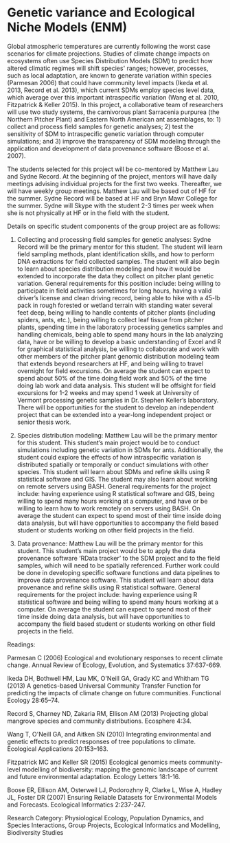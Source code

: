 # Genetic variance and Ecological Niche Models (ENM)

Global atmospheric temperatures are currently following the worst case scenarios for climate projections. Studies of climate change impacts on ecosystems often use Species Distribution Models (SDM) to predict how altered climatic regimes will shift species' ranges; however, processes, such as local adaptation, are known to generate variation within species (Parmesan 2006) that could have community level impacts (Ikeda et al. 2013, Record et al. 2013), which current SDMs employ species level data, which average over this important intraspecific variation (Wang et al. 2010, Fitzpatrick & Keller 2015). In this project, a collaborative team of researchers will use two study systems, the carnivorous plant Sarracenia purpurea (the Northern Pitcher Plant) and Eastern North American ant assemblages, to: 1) collect and process field samples for genetic analyses; 2) test the sensitivity of SDM to intraspecific genetic variation through computer simulations; and 3) improve the transparency of SDM modeling through the application and development of data provenance software (Boose et al. 2007).

The students selected for this project will be co-mentored by Matthew Lau and Sydne Record. At the beginning of the project, mentors will have daily meetings advising individual projects for the first two weeks. Thereafter, we will have weekly group meetings. Matthew Lau will be based out of HF for the summer. Sydne Record will be based at HF and Bryn Mawr College for the summer. Sydne will Skype with the student 2-3 times per week when she is not physically at HF or in the field with the student. 

Details on specific student components of the group project are as follows:

1)	Collecting and processing field samples for genetic analyses: Sydne Record will be the primary mentor for this student. The student will learn field sampling methods, plant identification skills, and how to perform DNA extractions for field collected samples. The student will also begin to learn about species distribution modeling and how it would be extended to incorporate the data they collect on pitcher plant genetic variation. General requirements for this position include: being willing to participate in field activities sometimes for long hours, having a valid driver’s license and clean driving record, being able to hike with a 45-lb pack in rough forested or wetland terrain with standing water several feet deep, being willing to handle contents of pitcher plants (including spiders, ants, etc.), being willing to collect leaf tissue from pitcher plants, spending time in the laboratory processing genetics samples and handling chemicals, being able to spend many hours in the lab analyzing data, have or be willing to develop a basic understanding of Excel and R for graphical statistical analysis, be willing to collaborate and work with other members of the pitcher plant genomic distribution modeling team that extends beyond researchers at HF, and being willing to travel overnight for field excursions. On average the student can expect to spend about 50% of the time doing field work and 50% of the time doing lab work and data analysis. This student will be offsight for field excursions for 1-2 weeks and may spend 1 week at University of Vermont processing genetic samples in Dr. Stephen Keller’s laboratory. There will be opportunities for the student to develop an independent project that can be extended into a year-long independent project or senior thesis work.

2)	Species distribution modeling: Matthew Lau will be the primary mentor for this student. This student’s main project would be to conduct simulations including genetic variation in SDMs for ants. Additionally, the student could explore the effects of how intraspecific variation is distributed spatially or temporally or conduct simulations with other species. This student will learn about SDMs and refine skills using R statistical software and GIS. The student may also learn about working on remote servers using BASH. General requirements for the project include: having experience using R statistical software and GIS, being willing to spend many hours working at a computer, and have or be willing to learn how to work remotely on servers using BASH. On average the student can expect to spend most of their time inside doing data analysis, but will have opportunities to accompany the field based student or students working on other field projects in the field.

3)	Data provenance: Matthew Lau will be the primary mentor for this student. This student’s main project would be to apply the data provenance software ‘RData tracker’ to the SDM project and to the field samples, which will need to be spatially referenced. Further work could be done in developing specific software functions and data pipelines to improve data provenance software. This student will learn about data provenance and refine skills using R statistical software. General requirements for the project include: having experience using R statistical software and being willing to spend many hours working at a computer. On average the student can expect to spend most of their time inside doing data analysis, but will have opportunities to accompany the field based student or students working on other field projects in the field.

Readings:

Parmesan C (2006) Ecological and evolutionary responses to recent climate change. Annual Review of Ecology, Evolution, and Systematics
37:637-669.

Ikeda DH, Bothwell HM, Lau MK, O'Neill GA, Grady KC and Whitham TG (2013) A genetics-based Universal Community Transfer Function for predicting the impacts of climate change on future communities. Functional Ecology 28:65–74.

Record S, Charney ND, Zakaria RM, Ellison AM (2013) Projecting global mangrove species and community distributions. Ecosphere 4:34.

Wang T, O'Neill GA, and Aitken SN (2010) Integrating environmental and genetic effects to predict responses of tree populations to climate. Ecological Applications 20:153–163.

Fitzpatrick MC and Keller SR (2015) Ecological genomics meets community-level modelling of biodiversity: mapping the genomic landscape of current and future environmental adaptation. Ecology Letters 18:1-16.

Boose ER, Ellison AM, Osterweil LJ, Podorozhny R, Clarke L, Wise A, Hadley JL, Foster DR (2007) Ensuring Reliable Datasets for Environmental Models and Forecasts. Ecological Informatics 2:237-247.

Research Category: Physiological Ecology, Population Dynamics, and Species Interactions, Group Projects, Ecological Informatics and Modelling, Biodiversity Studies
